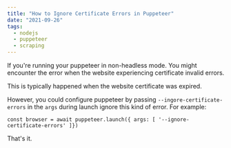 ```yaml
---
title: "How to Ignore Certificate Errors in Puppeteer"
date: "2021-09-26"
tags:
  - nodejs
  - puppeteer
  - scraping
---
```


If you're running your puppeteer in non-headless mode. You might encounter the error when the website experiencing certificate invalid errors.

This is typically happened when the website certificate was expired.

However, you could configure puppeteer by passing `--ingore-certificate-errors` in the `args` during launch ignore this kind of error. For example:

```
const browser = await puppeteer.launch({ args: [ '--ignore-certificate-errors' ]})
```

That's it.

